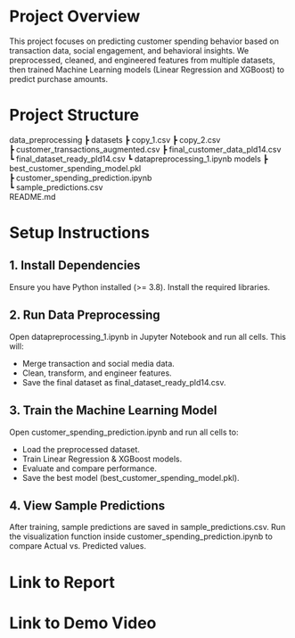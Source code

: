 # Project Overview
This project focuses on predicting customer spending behavior based on transaction data, social engagement, and behavioral insights. We preprocessed, cleaned, and engineered features from multiple datasets, then trained Machine Learning models (Linear Regression and XGBoost) to predict purchase amounts.

# Project Structure
data_preprocessing
 ┣ datasets
     ┣ copy_1.csv
     ┣ copy_2.csv        
     ┣ customer_transactions_augmented.csv
     ┣ final_customer_data_pld14.csv    
     ┗ final_dataset_ready_pld14.csv
  ┗ datapreprocessing_1.ipynb
models
 ┣  best_customer_spending_model.pkl                    
 ┣  customer_spending_prediction.ipynb                                                
 ┗  sample_predictions.csv           
README.md


# Setup Instructions
## 1. Install Dependencies
Ensure you have Python installed (>= 3.8). Install the required libraries.

## 2. Run Data Preprocessing
Open datapreprocessing_1.ipynb in Jupyter Notebook and run all cells. This will:
 - Merge transaction and social media data.
 - Clean, transform, and engineer features.
 - Save the final dataset as final_dataset_ready_pld14.csv.

## 3. Train the Machine Learning Model
Open customer_spending_prediction.ipynb and run all cells to:
 -  Load the preprocessed dataset.
 -  Train Linear Regression & XGBoost models.
 - Evaluate and compare performance.
 - Save the best model (best_customer_spending_model.pkl).

## 4. View Sample Predictions
After training, sample predictions are saved in sample_predictions.csv.
 Run the visualization function inside customer_spending_prediction.ipynb to compare Actual vs. Predicted values.

# Link to Report

# Link to Demo Video
